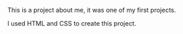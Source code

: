 This is a project about me, it was one of my first projects.

I used HTML and CSS to create this project.